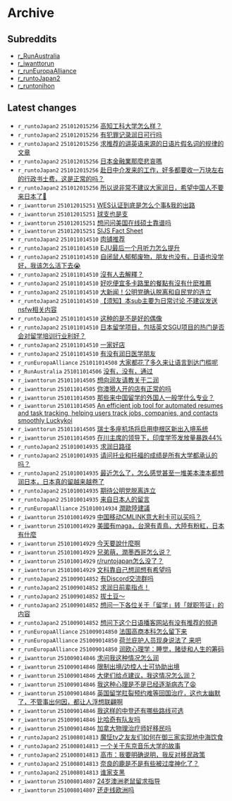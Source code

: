 # Archive

## Subreddits

- [r_RunAustralia](r_RunAustralia/index.md)
- [r_iwanttorun](r_iwanttorun/index.md)
- [r_runEuropaAlliance](r_runEuropaAlliance/index.md)
- [r_runtoJapan2](r_runtoJapan2/index.md)
- [r_runtonihon](r_runtonihon/index.md)

## Latest changes

- `r_runtoJapan2` `251012015256` [高知工科大学怎么样？](posts/r_runtoJapan2/251010143015_1o32hdf.md)
- `r_runtoJapan2` `251012015256` [有犯罪记录润日可行吗](posts/r_runtoJapan2/251011045151_1o3mqsu.md)
- `r_runtoJapan2` `251012015256` [求推荐的讲英语来源的日语片假名词的规律的文章](posts/r_runtoJapan2/251011131450_1o3vcvg.md)
- `r_runtoJapan2` `251012015256` [日本金融業那麼悲哀嗎](posts/r_runtoJapan2/251011070440_1o3ozr3.md)
- `r_runtoJapan2` `251012015256` [赴日中介发来的工作，好多都要收一万块左右的行政书士费，这是正常的吗？](posts/r_runtoJapan2/251011162834_1o3zzrz.md)
- `r_runtoJapan2` `251012015256` [所以说非常不建议大家润日，希望中国人不要来日本了🙏](posts/r_runtoJapan2/251011211709_1o472gg.md)
- `r_iwanttorun` `251012015251` [WES认证到底是怎么个事&我的出路](posts/r_iwanttorun/251011151231_1o3y3pd.md)
- `r_iwanttorun` `251012015251` [球支也是支](posts/r_iwanttorun/251011184833_1o43gvf.md)
- `r_iwanttorun` `251012015251` [想问问美国在线硕士靠谱吗](posts/r_iwanttorun/251011154242_1o3yuev.md)
- `r_iwanttorun` `251012015251` [SIJS Fact Sheet](posts/r_iwanttorun/251011015543_1o3jge8.md)
- `r_runtoJapan2` `251011014510` [肉铺推荐](posts/r_runtoJapan2/251010042442_1o2rcii.md)
- `r_runtoJapan2` `251011014510` [EJU最后一个月听力怎么提升](posts/r_runtoJapan2/251010130340_1o30bp7.md)
- `r_runtoJapan2` `251011014510` [自闭鼠人郁郁废物，朋友也没有，日语也没学好，我该怎么活下去😭](posts/r_runtoJapan2/251010111302_1o2y0p1.md)
- `r_runtoJapan2` `251011014510` [沒有人去解釋？](posts/r_runtoJapan2/251010203559_1o3c91w.md)
- `r_runtoJapan2` `251011014510` [好吃便宜多卡路里的餐點有沒有什麽推薦](posts/r_runtoJapan2/251010034610_1o2qlzo.md)
- `r_runtoJapan2` `251011014510` [大新闻！公明党确认脱离和自民党的连立](posts/r_runtoJapan2/251010070834_1o2u44v.md)
- `r_runtoJapan2` `251011014510` [【须知】本sub主要为日常讨论 不建议发送nsfw相关内容](posts/r_runtoJapan2/251010144326_1o32trc.md)
- `r_runtoJapan2` `251011014510` [这种的是不是好的偶像](posts/r_runtoJapan2/251010102335_1o2x4y9.md)
- `r_runtoJapan2` `251011014510` [日本留学项目，包括英文SGU项目的热门是否会对留学培训行业利好？](posts/r_runtoJapan2/251010025101_1o2picv.md)
- `r_runtoJapan2` `251011014510` [一家好店](posts/r_runtoJapan2/251010051631_1o2sa0m.md)
- `r_runtoJapan2` `251011014510` [有没有润日医学朋友](posts/r_runtoJapan2/251010090731_1o2vwkz.md)
- `r_runEuropaAlliance` `251011014508` [大家都花了多久来让语言到达门槛呢](posts/r_runEuropaAlliance/251010143621_1o32n0r.md)
- `r_RunAustralia` `251011014506` [没有，没有，通过](posts/r_RunAustralia/251010102713_1o2x75u.md)
- `r_iwanttorun` `251011014505` [想向润友请教关于二润](posts/r_iwanttorun/251010045936_1o2rz6u.md)
- `r_iwanttorun` `251011014505` [你澳猾人开的店有正常的吗](posts/r_iwanttorun/251010025219_1o2pjb9.md)
- `r_iwanttorun` `251011014505` [那些来中国留学的外国人一般学什么专业？](posts/r_iwanttorun/251011012937_1o3ixvq.md)
- `r_iwanttorun` `251011014505` [An efficient job tool for automated resumes and task tracking, helping users track jobs, companies, and contacts smoothly  Luckykoi](posts/r_iwanttorun/251010120523_1o2z1he.md)
- `r_iwanttorun` `251011014505` [瑞士多座机场将启用申根区新出入境系统](posts/r_iwanttorun/251010080006_1o2uvs5.md)
- `r_iwanttorun` `251011014505` [在川主席的领导下，印度学签发放量暴跌44%](posts/r_iwanttorun/251011000757_1o3h9ne.md)
- `r_runtoJapan2` `251010014935` [求润日路径](posts/r_runtoJapan2/251009023232_1o1ukgj.md)
- `r_runtoJapan2` `251010014935` [请问托业和托福的成绩是所有大学都承认的吗？](posts/r_runtoJapan2/251009075128_1o1zys7.md)
- `r_runtoJapan2` `251010014935` [最近怎么了，怎么感觉甚至一堆美本澳本都想润日本，日本真的留越来越卷了](posts/r_runtoJapan2/251010011909_1o2nmce.md)
- `r_runtoJapan2` `251010014935` [期待公明党脱离连立](posts/r_runtoJapan2/251009165821_1o2beal.md)
- `r_runtoJapan2` `251010014935` [来自日本人的留言](posts/r_runtoJapan2/251009015557_1o1ttbp.md)
- `r_runEuropaAlliance` `251010014934` [潤歐陸建議](posts/r_runEuropaAlliance/251009151721_1o28p7d.md)
- `r_iwanttorun` `251010014929` [中国移动CMLINK意大利卡可以买吗？](posts/r_iwanttorun/251009033820_1o1vudi.md)
- `r_iwanttorun` `251010014929` [美國有maga，台灣有青鳥，大陸有粉紅，日本有什麼](posts/r_iwanttorun/251009174009_1o2cimn.md)
- `r_iwanttorun` `251010014929` [今天要說什麼啊](posts/r_iwanttorun/251009173838_1o2ch7o.md)
- `r_iwanttorun` `251010014929` [兄弟萌，潤墨西哥怎么说？](posts/r_iwanttorun/251009091326_1o215ve.md)
- `r_iwanttorun` `251010014929` [r/runtojapan怎么没了？](posts/r_iwanttorun/251009125743_1o2583t.md)
- `r_iwanttorun` `251010014929` [文科靠自己想润想有希望吗](posts/r_iwanttorun/251009140551_1o26ue9.md)
- `r_runtoJapan2` `251009014852` [有Discord交流群吗](posts/r_runtoJapan2/251008032038_1o0zpoq.md)
- `r_runtoJapan2` `251009014852` [求润日前辈指点！](posts/r_runtoJapan2/251008164628_1o1ftic.md)
- `r_runtoJapan2` `251009014852` [拔土豆～](posts/r_runtoJapan2/251008084033_1o152gf.md)
- `r_runtoJapan2` `251009014852` [想问一下各位关于「留学」转「就职签证」的内容](posts/r_runtoJapan2/251008160253_1o1en21.md)
- `r_runtoJapan2` `251009014852` [想问下这个日语播客网站有没有推荐的频道](posts/r_runtoJapan2/251005144803_1nyq5uv.md)
- `r_runEuropaAlliance` `251009014850` [法国高商本科怎么留下来](posts/r_runEuropaAlliance/251008181902_1o1idmz.md)
- `r_runEuropaAlliance` `251009014850` [荷兰庇护人员现身说法了 来吧](posts/r_runEuropaAlliance/251005084256_1nyj0el.md)
- `r_runEuropaAlliance` `251009014850` [润欧心理学：睡觉，赌徒和人生的筹码](posts/r_runEuropaAlliance/251005213258_1nz0std.md)
- `r_iwanttorun` `251009014846` [求问我这种情况怎么润](posts/r_iwanttorun/251008125829_1o19ry8.md)
- `r_iwanttorun` `251009014846` [限制出境/边控人士可协助出境](posts/r_iwanttorun/251008215752_1o1ompy.md)
- `r_iwanttorun` `251009014846` [大佬们给点建议，我这情况怎么润？](posts/r_iwanttorun/251008190328_1o1jpqn.md)
- `r_iwanttorun` `251009014846` [我这种心理是不是已经逐渐病态了😩](posts/r_iwanttorun/251008040024_1o10gxx.md)
- `r_iwanttorun` `251009014846` [英国留学肛裂预约难等回国治疗，这也太幽默了，不管事出何因，都让人浮想联翩啊](posts/r_iwanttorun/251008132257_1o1adrm.md)
- `r_iwanttorun` `251009014846` [我这样的中登还有哪些路线可选](posts/r_iwanttorun/251008222503_1o1p9on.md)
- `r_iwanttorun` `251009014846` [比哈奇有队友吗](posts/r_iwanttorun/251008103648_1o16wct.md)
- `r_iwanttorun` `251009014846` [加拿大物理治疗师好移民吗](posts/r_iwanttorun/251008180838_1o1i3dj.md)
- `r_runtoJapan2` `251008014813` [魔怔tv之友友们如何在御三家实现地中海饮食](posts/r_runtoJapan2/251007073309_1o088om.md)
- `r_runtoJapan2` `251008014813` [一个关于东京音乐大学的故事](posts/r_runtoJapan2/251007223810_1o0tm6y.md)
- `r_runtoJapan2` `251008014813` [高市：我要明确说明，我反对移民政策](posts/r_runtoJapan2/251007060636_1o06ve0.md)
- `r_runtoJapan2` `251008014813` [奈良的鹿是不是有些被过度神化了？](posts/r_runtoJapan2/251008004333_1o0wgg6.md)
- `r_runtoJapan2` `251008014813` [谁家支黑](posts/r_runtoJapan2/251007072608_1o084tr.md)
- `r_iwanttorun` `251008014807` [24岁澳洲老鼠留求指导](posts/r_iwanttorun/251007155814_1o0irme.md)
- `r_iwanttorun` `251008014807` [还走线欧洲吗](posts/r_iwanttorun/251007235805_1o0vgpv.md)
